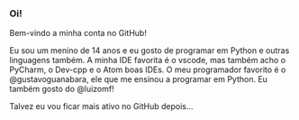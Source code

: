 ### Oi!

Bem-vindo a minha conta no GitHub!

Eu sou um menino de 14 anos e eu gosto de programar em Python e outras linguagens também.
A minha IDE favorita é o vscode, mas também acho o PyCharm, o Dev-cpp e o Atom boas IDEs.
O meu programador favorito é o @gustavoguanabara, ele que me ensinou a programar em Python.
Eu também gosto do @luizomf!

Talvez eu vou ficar mais ativo no GitHub depois...
